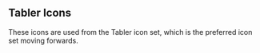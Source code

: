 ## Tabler Icons
These icons are used from the Tabler icon set, which is the preferred icon set moving forwards.

